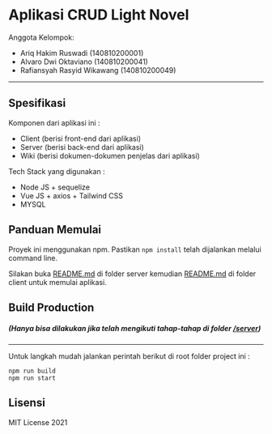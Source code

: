 # Aplikasi CRUD Light Novel

Anggota Kelompok:

- Ariq Hakim Ruswadi (140810200001)
- Alvaro Dwi Oktaviano (140810200041)
- Rafiansyah Rasyid Wikawang (140810200049)

---

## Spesifikasi

Komponen dari aplikasi ini :

- Client (berisi front-end dari aplikasi)
- Server (berisi back-end dari aplikasi)
- Wiki (berisi dokumen-dokumen penjelas dari aplikasi)

Tech Stack yang digunakan :
- Node JS + sequelize
- Vue JS + axios + Tailwind CSS
- MYSQL

## Panduan Memulai

Proyek ini menggunakan npm. Pastikan `npm install` telah dijalankan melalui command line.

Silakan buka [README.md](server/README.md) di folder server kemudian [README.md](client/README.md) di folder client untuk memulai aplikasi.

## Build Production

##### (Hanya bisa dilakukan jika telah mengikuti tahap-tahap di folder [/server](server))

****

Untuk langkah mudah jalankan perintah berikut di root folder project ini :

```
npm run build
npm run start
```

## Lisensi

MIT License 2021
